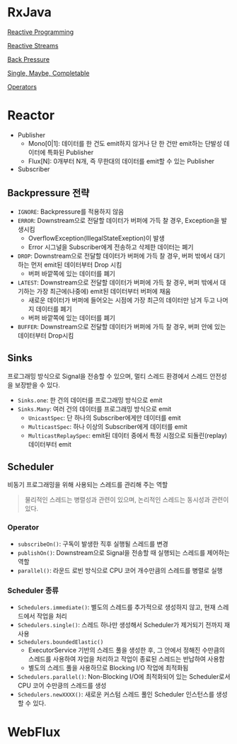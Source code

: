 # RxJava
[Reactive Programming](https://nooose.notion.site/Reactive-Programming-37908bb1a6c441d9bc2272cbf3e493ab)

[Reactive Streams](https://nooose.notion.site/Reactive-Streams-044e6cf525df4cda8a894a11431146dd)

[Back Pressure](https://nooose.notion.site/Flowable-Observable-35085f1b096b41e1b3318b4f5dc869df)

[Single, Maybe, Completable](https://nooose.notion.site/Single-Maybe-Completable-bde309de18004caebe38313fc240a19e)

[Operators](https://nooose.notion.site/Operator-db0644e736704020910b9fe0a395ee34)

# Reactor
- Publisher
  - Mono[0|1]: 데이터를 한 건도 emit하지 않거나 단 한 건만 emit하는 단발성 데이터에 특화된 Publisher
  - Flux[N]: 0개부터 N개, 즉 무한대의 데이터를 emit할 수 있는 Publisher
- Subscriber

## Backpressure 전략
- `IGNORE`: Backpressure를 적용하지 않음
- `ERROR`: Downstream으로 전달할 데이터가 버퍼에 가득 찰 경우, Exception을 발생시킴
  - OverflowException(IllegalStateExeption)이 발생
  - Error 시그널을 Subscriber에게 전송하고 삭제한 데이터는 폐기
- `DROP`: Downstream으로 전달할 데이터가 버퍼에 가득 찰 경우, 버퍼 밖에서 대기하는 먼저 emit된 데이터부터 Drop 시킴
  - 버퍼 바깥쪽에 있는 데이터를 폐기
- `LATEST`: Downstream으로 전달할 데이터가 버퍼에 가득 찰 경우, 버퍼 밖에서 대기하는 가장 최근에(나중에) emit된 데이터부터 버퍼에 채움
  - 새로운 데이터가 버퍼에 들어오는 시점에 가장 최근의 데이터만 남겨 두고 나머지 데이터를 폐기
  - 버퍼 바깥쪽에 있는 데이터를 폐기
- `BUFFER`: Downstream으로 전달할 데이터가 버퍼에 가득 찰 경우, 버퍼 안에 있는 데이터부터 Drop시킴

## Sinks
프로그래밍 방식으로 Signal을 전송할 수 있으며, 멀티 스레드 환경에서 스레드 안전성을 보장받을 수 있다.
- `Sinks.one`: 한 건의 데이터를 프로그래밍 방식으로 emit
- `Sinks.Many`: 여러 건의 데이터를 프로그래밍 방식으로 emit
  - `UnicastSpec`: 단 하나의 Subscriber에게만 데이터를 emit
  - `MulticastSpec`: 하나 이상의 Subscriber에게 데이터를 emit
  - `MulticastReplaySpec`: emit된 데이터 중에서 특정 시점으로 되돌린(replay) 데이터부터 emit

## Scheduler
비동기 프로그래밍을 위해 사용되는 스레드를 관리해 주는 역할
> 물리적인 스레드는 병렬성과 관련이 있으며, 논리적인 스레드는 동시성과 관련이 있다.
### Operator
- `subscribeOn()`: 구독이 발생한 직후 실행될 스레드를 변경
- `publishOn()`: Downstream으로 Signal을 전송할 때 실행되는 스레드를 제어하는 역할
- `parallel()`: 라운드 로빈 방식으로 CPU 코어 개수만큼의 스레드를 병렬로 실행


### Scheduler 종류
- `Schedulers.immediate()`: 별도의 스레드를 추가적으로 생성하지 않고, 현재 스레드에서 작업을 처리
- `Schedulers.single()`: 스레드 하나만 생성해서 Scheduler가 제거되기 전까지 재사용
- `Schedulers.boundedElastic()`
  - ExecutorService 기반의 스레드 풀을 생성한 후, 그 안에서 정해진 수만큼의 스레드를 사용하여 자업을 처리하고 작업이 종료된 스레드는 반납하여 사용함
  - 별도의 스레드 풀을 사용하므로 Blocking I/O 작업에 최적화됨
- `Schedulers.parallel()`: Non-Blocking I/O에 최적화되어 있는 Scheduler로서 CPU 코어 수만킁믜 스레드를 생성
- `Schedulers.newXXXX()`: 새로운 커스텀 스레드 풀인 Scheduler 인스턴스를 생성할 수 있다.
# WebFlux

